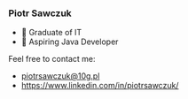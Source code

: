 ### Piotr Sawczuk

- 🔭 Graduate of IT
- 🌱 Aspiring Java Developer

Feel free to contact me:
- piotrsawczuk@10g.pl
- https://www.linkedin.com/in/piotrsawczuk/


<!--

### Hi there 👋
**PiotrS0/PiotrS0** is a ✨ _special_ ✨ repository because its `README.md` (this file) appears on your GitHub profile.

Here are some ideas to get you started:

- 🔭 I’m currently working on ...
- 🌱 I’m currently learning ...
- 👯 I’m looking to collaborate on ...
- 🤔 I’m looking for help with ...
- 💬 Ask me about ...
- 📫 How to reach me: ...
- 😄 Pronouns: ...
- ⚡ Fun fact: ...
-->
